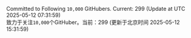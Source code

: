 Committed to Following `10,000` GitHubers. Current: <!-- FOLLOWING_COUNT -->299<!-- FOLLOWING_COUNT --> (Update at UTC <!-- LAST_UPDATED -->2025-05-12 07:31:59<!-- LAST_UPDATED -->)<br>
致力于关注`10,000`个GitHuber。当前：<!-- FOLLOWING_COUNT -->299<!-- FOLLOWING_COUNT --> (更新于北京时间 <!-- LAST_UPDATED_CST -->2025-05-12 15:31:59<!-- LAST_UPDATED_CST -->)
